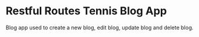 # Restful Routes Tennis Blog App
Blog app used to create a new blog, edit blog, update blog and delete blog.
